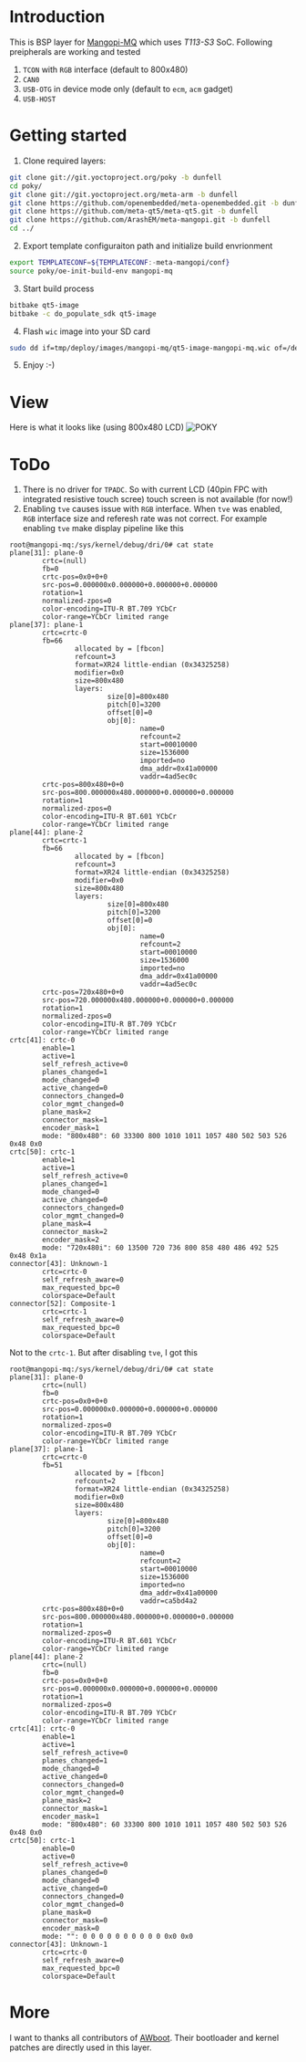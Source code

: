 # Introduction 
This is BSP layer for [Mangopi-MQ](https://mangopi.org/mangopi_mq) which uses _T113-S3_ SoC.
Following preipherals are working and tested
1. `TCON` with `RGB` interface (default to 800x480)
2. `CAN0`
3. `USB-OTG` in device mode only (default to `ecm`, `acm` gadget)
4. `USB-HOST`

# Getting started
1. Clone required layers:
```bash
git clone git://git.yoctoproject.org/poky -b dunfell
cd poky/
git clone git://git.yoctoproject.org/meta-arm -b dunfell
git clone https://github.com/openembedded/meta-openembedded.git -b dunfell
git clone https://github.com/meta-qt5/meta-qt5.git -b dunfell
git clone https://github.com/ArashEM/meta-mangopi.git -b dunfell
cd ../
```
2. Export template configuraiton path and initialize build envrionment
```bash
export TEMPLATECONF=${TEMPLATECONF:-meta-mangopi/conf}
source poky/oe-init-build-env mangopi-mq
```
3. Start build process
```bash
bitbake qt5-image
bitbake -c do_populate_sdk qt5-image
```
4. Flash `wic` image into your SD card
```bash
sudo dd if=tmp/deploy/images/mangopi-mq/qt5-image-mangopi-mq.wic of=/dev/sdX
```
5. Enjoy :-)

# View
Here is what it looks like (using 800x480 LCD)
![POKY](docs/poky.jpg)

# ToDo
1. There is no driver for `TPADC`. So with current LCD (40pin FPC with integrated resistive touch scree) touch screen is not available (for now!)
2. Enabling `tve` causes issue with `RGB` interface. When `tve` was enabled, `RGB` interface size and referesh rate was not correct. For example enabling `tve` make display pipeline like this
```
root@mangopi-mq:/sys/kernel/debug/dri/0# cat state
plane[31]: plane-0
        crtc=(null)
        fb=0
        crtc-pos=0x0+0+0
        src-pos=0.000000x0.000000+0.000000+0.000000
        rotation=1
        normalized-zpos=0
        color-encoding=ITU-R BT.709 YCbCr
        color-range=YCbCr limited range
plane[37]: plane-1
        crtc=crtc-0
        fb=66
                allocated by = [fbcon]
                refcount=3
                format=XR24 little-endian (0x34325258)
                modifier=0x0
                size=800x480
                layers:
                        size[0]=800x480
                        pitch[0]=3200
                        offset[0]=0
                        obj[0]:
                                name=0
                                refcount=2
                                start=00010000
                                size=1536000
                                imported=no
                                dma_addr=0x41a00000
                                vaddr=4ad5ec0c
        crtc-pos=800x480+0+0
        src-pos=800.000000x480.000000+0.000000+0.000000
        rotation=1
        normalized-zpos=0
        color-encoding=ITU-R BT.601 YCbCr
        color-range=YCbCr limited range
plane[44]: plane-2
        crtc=crtc-1
        fb=66
                allocated by = [fbcon]
                refcount=3
                format=XR24 little-endian (0x34325258)
                modifier=0x0
                size=800x480
                layers:
                        size[0]=800x480
                        pitch[0]=3200
                        offset[0]=0
                        obj[0]:
                                name=0
                                refcount=2
                                start=00010000
                                size=1536000
                                imported=no
                                dma_addr=0x41a00000
                                vaddr=4ad5ec0c
        crtc-pos=720x480+0+0
        src-pos=720.000000x480.000000+0.000000+0.000000
        rotation=1
        normalized-zpos=0
        color-encoding=ITU-R BT.709 YCbCr
        color-range=YCbCr limited range
crtc[41]: crtc-0
        enable=1
        active=1
        self_refresh_active=0
        planes_changed=1
        mode_changed=0
        active_changed=0
        connectors_changed=0
        color_mgmt_changed=0
        plane_mask=2
        connector_mask=1
        encoder_mask=1
        mode: "800x480": 60 33300 800 1010 1011 1057 480 502 503 526 0x48 0x0
crtc[50]: crtc-1
        enable=1
        active=1
        self_refresh_active=0
        planes_changed=1
        mode_changed=0
        active_changed=0
        connectors_changed=0
        color_mgmt_changed=0
        plane_mask=4
        connector_mask=2
        encoder_mask=2
        mode: "720x480i": 60 13500 720 736 800 858 480 486 492 525 0x48 0x1a
connector[43]: Unknown-1
        crtc=crtc-0
        self_refresh_aware=0
        max_requested_bpc=0
        colorspace=Default
connector[52]: Composite-1
        crtc=crtc-1
        self_refresh_aware=0
        max_requested_bpc=0
        colorspace=Default
```
Not to the `crtc-1`.
But after disabling `tve`, I got this
```
root@mangopi-mq:/sys/kernel/debug/dri/0# cat state
plane[31]: plane-0
        crtc=(null)
        fb=0
        crtc-pos=0x0+0+0
        src-pos=0.000000x0.000000+0.000000+0.000000
        rotation=1
        normalized-zpos=0
        color-encoding=ITU-R BT.709 YCbCr
        color-range=YCbCr limited range
plane[37]: plane-1
        crtc=crtc-0
        fb=51
                allocated by = [fbcon]
                refcount=2
                format=XR24 little-endian (0x34325258)
                modifier=0x0
                size=800x480
                layers:
                        size[0]=800x480
                        pitch[0]=3200
                        offset[0]=0
                        obj[0]:
                                name=0
                                refcount=2
                                start=00010000
                                size=1536000
                                imported=no
                                dma_addr=0x41a00000
                                vaddr=ca5bd4a2
        crtc-pos=800x480+0+0
        src-pos=800.000000x480.000000+0.000000+0.000000
        rotation=1
        normalized-zpos=0
        color-encoding=ITU-R BT.601 YCbCr
        color-range=YCbCr limited range
plane[44]: plane-2
        crtc=(null)
        fb=0
        crtc-pos=0x0+0+0
        src-pos=0.000000x0.000000+0.000000+0.000000
        rotation=1
        normalized-zpos=0
        color-encoding=ITU-R BT.709 YCbCr
        color-range=YCbCr limited range
crtc[41]: crtc-0
        enable=1
        active=1
        self_refresh_active=0
        planes_changed=1
        mode_changed=0
        active_changed=0
        connectors_changed=0
        color_mgmt_changed=0
        plane_mask=2
        connector_mask=1
        encoder_mask=1
        mode: "800x480": 60 33300 800 1010 1011 1057 480 502 503 526 0x48 0x0
crtc[50]: crtc-1
        enable=0
        active=0
        self_refresh_active=0
        planes_changed=0
        mode_changed=0
        active_changed=0
        connectors_changed=0
        color_mgmt_changed=0
        plane_mask=0
        connector_mask=0
        encoder_mask=0
        mode: "": 0 0 0 0 0 0 0 0 0 0 0x0 0x0
connector[43]: Unknown-1
        crtc=crtc-0
        self_refresh_aware=0
        max_requested_bpc=0
        colorspace=Default

```
# More
I want to thanks all contributors of [AWboot](https://github.com/szemzoa/awboot). Their bootloader and kernel patches are directly used in this layer. 
